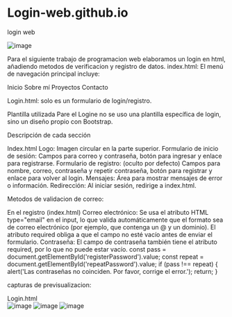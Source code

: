 # Login-web.github.io
login web

![image](https://github.com/user-attachments/assets/4500658b-602a-4153-8e85-c45072e78ba1)


Para el siguiente trabajo de programacion web elaboramos un login en html, añadiendo metodos de verificacion y registro de datos.
index.html: El menú de navegación principal incluye:

Inicio
Sobre mí
Proyectos
Contacto

Login.html: solo es un formulario de login/registro.

Plantilla utilizada
Pare el Logine no se uso una plantilla específica de login, sino un diseño propio con Bootstrap.

Descripción de cada sección

Index.html
Logo: Imagen circular en la parte superior.
Formulario de inicio de sesión: Campos para correo y contraseña, botón para ingresar y enlace para registrarse.
Formulario de registro: (oculto por defecto) Campos para nombre, correo, contraseña y repetir contraseña, botón para registrar y enlace para volver al login.
Mensajes: Área para mostrar mensajes de error o información.
Redirección: Al iniciar sesión, redirige a index.html.

Metodos de validacion de correo:

En el registro (index.html)
Correo electrónico:
Se usa el atributo HTML type="email" en el input, lo que valida automáticamente que el formato sea de correo electrónico (por ejemplo, que contenga un @ y un dominio).
El atributo required obliga a que el campo no esté vacío antes de enviar el formulario.
Contraseña:
El campo de contraseña también tiene el atributo required, por lo que no puede estar vacío.
const pass = document.getElementById('registerPassword').value;
const repeat = document.getElementById('repeatPassword').value;
if (pass !== repeat) {
  alert('Las contraseñas no coinciden. Por favor, corrige el error.');
  return;
}


capturas de previsualizacion:

Login.html  
![image](https://github.com/user-attachments/assets/7fa17122-3ecf-4a55-8601-db6ad7651814)
![image](https://github.com/user-attachments/assets/caef22b7-266a-491c-8309-cdd64d883f59)
![image](https://github.com/user-attachments/assets/196ed4b9-e3b4-4771-8df2-b958aa637198)
